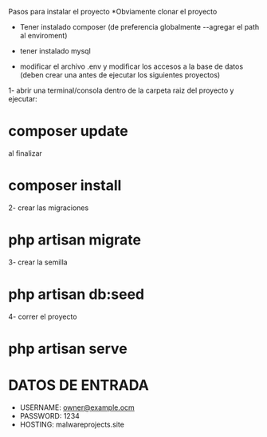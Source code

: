 Pasos para instalar el proyecto
*Obviamente clonar el proyecto
* Tener instalado composer (de preferencia globalmente --agregar el path al enviroment)
* tener instalado mysql

* modificar el archivo .env y modificar los accesos a la base de datos (deben crear una antes de ejecutar los siguientes proyectos)

1- abrir una terminal/consola dentro de la carpeta raiz del proyecto y ejecutar:
# composer update
al finalizar
# composer install

2- crear las migraciones

# php artisan migrate

3- crear la semilla

# php artisan db:seed

4- correr el proyecto

# php artisan serve


# DATOS DE ENTRADA
* USERNAME: owner@example.ocm
* PASSWORD: 1234
* HOSTING: malwareprojects.site
